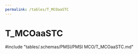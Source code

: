```yaml
---
permalink: /tables/T_MCOaaSTC
---
```

# T_MCOaaSTC
<!-- SPDX-License-Identifier: MPL-2.0 -->

<!-- ATTENTION : Ne pas supprimer ou modifier la ligne ci-dessous -->
#include "tables/.schemas/PMSI/PMSI MCO/T_MCOaaSTC.md"
<!-- ATTENTION : Ne pas supprimer ou modifier la ligne ci-dessus -->
